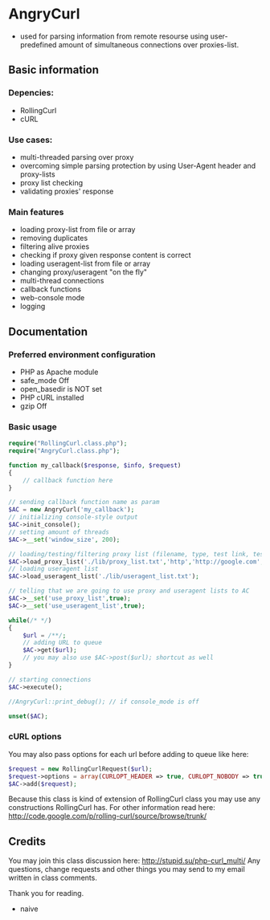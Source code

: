 # AngryCurl
- used for parsing information from remote resourse using user-predefined amount of simultaneous connections over proxies-list.

## Basic information

### Depencies:

* RollingCurl
* cURL
 
### Use cases:

* multi-threaded parsing over proxy
* overcoming simple parsing protection by using User-Agent header and proxy-lists
* proxy list checking
* validating proxies' response
 
### Main features

* loading proxy-list from file or array
* removing duplicates
* filtering alive proxies
* checking if proxy given response content is correct
* loading useragent-list from file or array
* changing proxy/useragent "on the fly"
* multi-thread connections
* callback functions
* web-console mode
* logging

## Documentation

### Preferred environment configuration

* PHP as Apache module
* safe_mode Off
* open_basedir is NOT set
* PHP cURL installed
* gzip Off

### Basic usage

```php
require("RollingCurl.class.php");
require("AngryCurl.class.php");

function my_callback($response, $info, $request)
{
    // callback function here
}

// sending callback function name as param
$AC = new AngryCurl('my_callback');
// initializing console-style output
$AC->init_console();
// setting amount of threads
$AC->__set('window_size', 200);

// loading/testing/filtering proxy list (filename, type, test link, test content regexp)
$AC->load_proxy_list('./lib/proxy_list.txt','http','http://google.com','title>G[o]{2}gle');
// loading useragent list
$AC->load_useragent_list('./lib/useragent_list.txt');

// telling that we are going to use proxy and useragent lists to AC
$AC->__set('use_proxy_list',true);
$AC->__set('use_useragent_list',true);

while(/* */)
{
    $url = /**/;
    // adding URL to queue
    $AC->get($url);
    // you may also use $AC->post($url); shortcut as well
}

// starting connections
$AC->execute();

//AngryCurl::print_debug(); // if console_mode is off

unset($AC);
```

### cURL options

You may also pass options for each url before adding to queue like here:
```php
$request = new RollingCurlRequest($url);
$request->options = array(CURLOPT_HEADER => true, CURLOPT_NOBODY => true);
$AC->add($request);
```

Because this class is kind of extension of RollingCurl class you may use any constructions RollingCurl has.
For other information read here:
http://code.google.com/p/rolling-curl/source/browse/trunk/

## Credits
You may join this class discussion here:
http://stupid.su/php-curl_multi/
Any questions, change requests and other things you may send to my email written in class comments.

Thank you for reading.
- naive